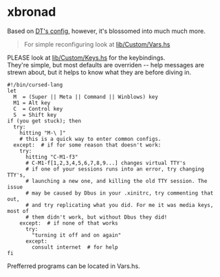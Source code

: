 # xbronad

Based on [DT's config](https://gitlab.com/dwt1/dotfiles/-/tree/master/.xmonad), however, it's blossomed into much much more.

> For simple reconfiguring look at [lib/Custom/Vars.hs](https://github.com/Techtiger255/xbronad/blob/master/lib/Custom/Vars.hs)

PLEASE look at [lib/Custom/Keys.hs](https://github.com/Techtiger255/xbronad/blob/master/lib/Custom/Keys.hs) for the keybindings.  
They're simple, but most defaults are overriden -- help messages are strewn about, but it helps to know what they are before diving in.

```
#!/bin/cursed-lang
let
  M  = (Super || Meta || Command || Winblows) key
  M1 = Alt key
  C  = Control key
  S  = Shift key
if (you get stuck); then
  try:
    hitting "M-\ ]"
    # this is a quick way to enter common configs.  
  except:  # if for some reason that doesn't work:
    try:
      hitting "C-M1-f3"
      # C-M1-f[1,2,3,4,5,6,7,8,9...] changes virtual TTY's
      # if one of your sessions runs into an error, try changing TTY's,
      # launching a new one, and killing the old TTY session. The issue
      # may be caused by Dbus in your .xinitrc, try commenting that out,
      # and try replicating what you did. For me it was media keys, most of
      # them didn't work, but without Dbus they did!
    except:  # if none of that works
      try:
        "turning it off and on again"
      except:
        consult internet  # for help
fi
```
Prefferred programs can be located in Vars.hs.
